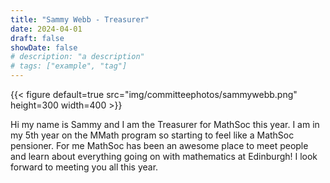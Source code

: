 ```yaml
---
title: "Sammy Webb - Treasurer"
date: 2024-04-01
draft: false
showDate: false
# description: "a description"
# tags: ["example", "tag"]
---
```

{{< figure default=true src="img/committeephotos/sammywebb.png" height=300 width=400 >}}

Hi my name is Sammy and I am the Treasurer for MathSoc this year. I am in my 5th year on the MMath program so starting to feel like a MathSoc pensioner. For me MathSoc has been an awesome place to meet people and learn about everything going on with mathematics at Edinburgh! I look forward to meeting you all this year.
